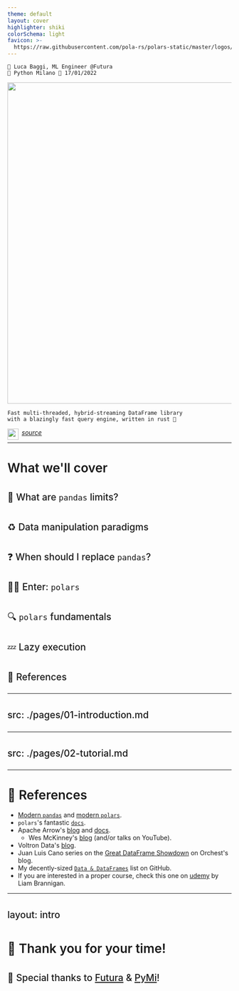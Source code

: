 ```yaml
---
theme: default
layout: cover
highlighter: shiki
colorSchema: light
favicon: >-
  https://raw.githubusercontent.com/pola-rs/polars-static/master/logos/polars-logo-dark.svg
---
```


<style>
h1 {
  font-weight: 600 !important;
}

h2 {
  font-weight: 450 !important;
  line-height: 1.8 !important;
}

blockquote {
  font-size: 20 !important;
}
</style>

<div class="absolute top-10">

    👤 Luca Baggi, ML Engineer @Futura
    🐍 Python Milano 📆 17/01/2022
</div>


<div class="absolute bottom-20">

  <img src="polars.svg" width="720">
  <br>

    Fast multi-threaded, hybrid-streaming DataFrame library
    with a blazingly fast query engine, written in rust 🦀
</div>

<div class="absolute bottom-5">

<a href="github.com/baggiponte/pymi-cookiecutter">

<img height="25" width="25" align="left" style="margin-right:0.5em" src="https://cdn.simpleicons.org/github"> <u><i>source</i></u>

</a>

</div>

---

# What we'll cover

<v-clicks>

## 🐼 What are `pandas` limits?

## ♻️ Data manipulation paradigms

## ❓ When should I replace `pandas`?

## 🐻‍❄️ Enter: `polars`

## 🔍 `polars` fundamentals

## 💤 Lazy execution

## 🔖 References

</v-clicks>


---
src: ./pages/01-introduction.md
---

---
src: ./pages/02-tutorial.md
---

---

# 🔖 References

* [Modern `pandas`](https://tomaugspurger.github.io/posts/modern-1-intro/) and [modern `polars`](https://kevinheavey.github.io/modern-polars/).
* `polars`'s fantastic [`docs`](https://pola-rs.github.io/polars-book/user-guide/).
* Apache Arrow's [blog](https://arrow.apache.org/blog/) and [docs](https://arrow.apache.org/docs/index.html).
  * Wes McKinney's [blog](https://wesmckinney.com/archives.html) (and/or talks on YouTube).
* Voltron Data's [blog](https://voltrondata.com/resources).
* Juan Luis Cano series on the [Great DataFrame Showdown](https://www.orchest.io/blog/the-great-python-dataframe-showdown-part-1-demystifying-apache-arrow) on Orchest's blog.
* My decently-sized [`Data & DataFrames`](https://github.com/stars/baggiponte/lists/data-dataframes) list on GitHub.
* If you are interested in a proper course, check this one on [udemy](https://www.udemy.com/course/data-analysis-with-polars/) by Liam Brannigan.

---
layout: intro
---

# 🙏 Thank you for your time!
## 🎉 Special thanks to [Futura](https://www.futura.study/) & [PyMi](http://milano.python.it/)!
